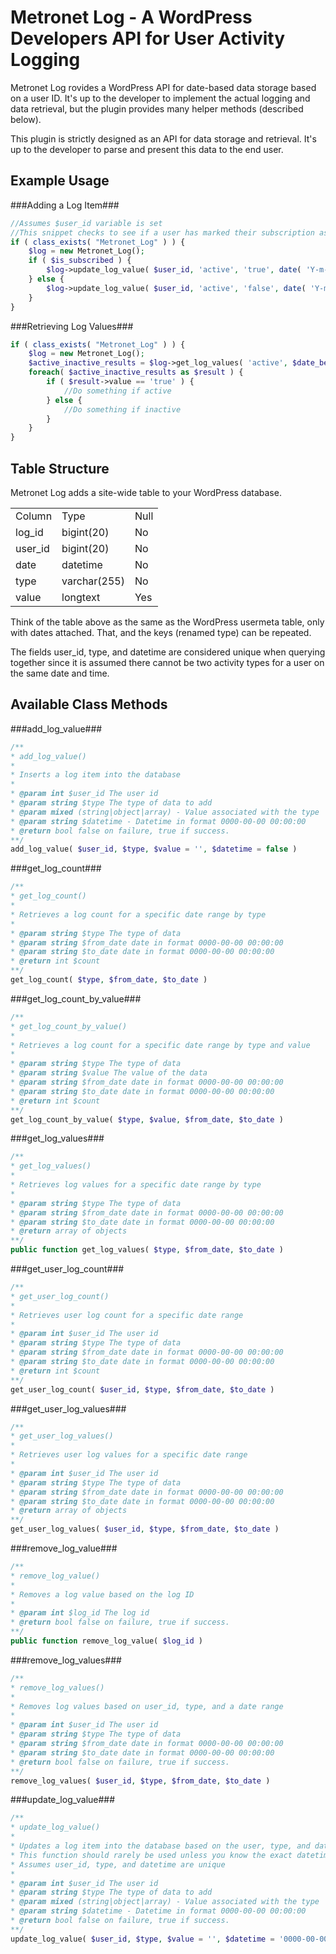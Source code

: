 Metronet Log - A WordPress Developers API for User Activity Logging
============

Metronet Log rovides a WordPress API for date-based data storage based on a user ID.  It's up to the developer to implement the actual logging and data retrieval, but the plugin provides many helper methods (described below).

This plugin is strictly designed as an API for data storage and retrieval.  It's up to the developer to parse and present this data to the end user.

Example Usage
---------------------
###Adding a Log Item###
```php
//Assumes $user_id variable is set
//This snippet checks to see if a user has marked their subscription as active or inactive
if ( class_exists( "Metronet_Log" ) ) {
	$log = new Metronet_Log();
	if ( $is_subscribed ) {
		$log->update_log_value( $user_id, 'active', 'true', date( 'Y-m-d 00:00:00' ) );
	} else {
		$log->update_log_value( $user_id, 'active', 'false', date( 'Y-m-d 00:00:00' ) );
	}
}
```

###Retrieving Log Values###
```php
if ( class_exists( "Metronet_Log" ) ) {
	$log = new Metronet_Log();
	$active_inactive_results = $log->get_log_values( 'active', $date_beginning, $date_end );
	foreach( $active_inactive_results as $result ) {
		if ( $result->value == 'true' ) {
			//Do something if active
		} else {
			//Do something if inactive
		}
	}
}
```

Table Structure
---------------------
Metronet Log adds a site-wide table to your WordPress database.

<table>
	<tr>
		<td>Column</td><td>Type</td><td>Null</td>
	</tr>
	<tr>
		<td>log_id</td><td>bigint(20)</td><td>No</td>
	</tr>
	<tr>
		<td>user_id</td><td>bigint(20)</td><td>No</td>
	</tr>
	<tr>
		<td>date</td><td>datetime</td><td>No</td>
	</tr>
	<tr>
		<td>type</td><td>varchar(255)</td><td>No</td>
	</tr>
	<tr>
		<td>value</td><td>longtext</td><td>Yes</td>
	</tr>
</table>

Think of the table above as the same as the WordPress usermeta table, only with dates attached.  That, and the keys (renamed type) can be repeated.

The fields user_id, type, and datetime are considered unique when querying together since it is assumed there cannot be two activity types for a user on the same date and time.

Available Class Methods
--------------------

###add_log_value###
```php
/**
* add_log_value()
*
* Inserts a log item into the database
*
* @param int $user_id The user id
* @param string $type The type of data to add
* @param mixed (string|object|array) - Value associated with the type
* @param string $datetime - Datetime in format 0000-00-00 00:00:00
* @return bool false on failure, true if success.
**/
add_log_value( $user_id, $type, $value = '', $datetime = false )
```

###get_log_count###
```php
/**
* get_log_count()
*
* Retrieves a log count for a specific date range by type
*
* @param string $type The type of data
* @param string $from_date date in format 0000-00-00 00:00:00
* @param string $to_date date in format 0000-00-00 00:00:00
* @return int $count
**/
get_log_count( $type, $from_date, $to_date ) 
```

###get_log_count_by_value###
```php
/**
* get_log_count_by_value()
*
* Retrieves a log count for a specific date range by type and value
*
* @param string $type The type of data
* @param string $value The value of the data
* @param string $from_date date in format 0000-00-00 00:00:00
* @param string $to_date date in format 0000-00-00 00:00:00
* @return int $count
**/
get_log_count_by_value( $type, $value, $from_date, $to_date )
```

###get_log_values###
```php
/**
* get_log_values()
*
* Retrieves log values for a specific date range by type
*
* @param string $type The type of data
* @param string $from_date date in format 0000-00-00 00:00:00
* @param string $to_date date in format 0000-00-00 00:00:00
* @return array of objects
**/
public function get_log_values( $type, $from_date, $to_date )
```

###get_user_log_count###
```php
/**
* get_user_log_count()
*
* Retrieves user log count for a specific date range 
*
* @param int $user_id The user id
* @param string $type The type of data
* @param string $from_date date in format 0000-00-00 00:00:00
* @param string $to_date date in format 0000-00-00 00:00:00
* @return int $count
**/
get_user_log_count( $user_id, $type, $from_date, $to_date )
```

###get_user_log_values###
```php
/**
* get_user_log_values()
*
* Retrieves user log values for a specific date range 
*
* @param int $user_id The user id
* @param string $type The type of data
* @param string $from_date date in format 0000-00-00 00:00:00
* @param string $to_date date in format 0000-00-00 00:00:00
* @return array of objects
**/
get_user_log_values( $user_id, $type, $from_date, $to_date )
```

###remove_log_value###
```php
/**
* remove_log_value()
*
* Removes a log value based on the log ID
*
* @param int $log_id The log id
* @return bool false on failure, true if success.
**/
public function remove_log_value( $log_id )
```

###remove_log_values###
```php
/**
* remove_log_values()
*
* Removes log values based on user_id, type, and a date range
*
* @param int $user_id The user id
* @param string $type The type of data
* @param string $from_date date in format 0000-00-00 00:00:00
* @param string $to_date date in format 0000-00-00 00:00:00
* @return bool false on failure, true if success.
**/
remove_log_values( $user_id, $type, $from_date, $to_date )
```

###update_log_value###
```php
/**
* update_log_value()
*
* Updates a log item into the database based on the user, type, and date
* This function should rarely be used unless you know the exact datetime
* Assumes user_id, type, and datetime are unique
*
* @param int $user_id The user id
* @param string $type The type of data to add
* @param mixed (string|object|array) - Value associated with the type
* @param string $datetime - Datetime in format 0000-00-00 00:00:00
* @return bool false on failure, true if success.
**/
update_log_value( $user_id, $type, $value = '', $datetime = '0000-00-00 00:00:00' )
```